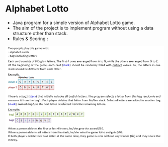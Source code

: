 # Alphabet Lotto

- Java program for a simple version of Alphabet Lotto game.
- The aim of the project is to implement program without using a data structure other than stack.
- Rules & Scoring :

![rules](rules.png)
